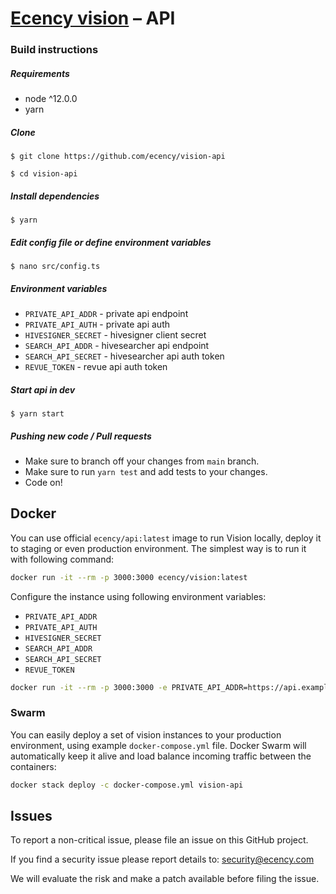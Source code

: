 # [Ecency vision][ecency_vision] – API

### Build instructions

##### Requirements

- node ^12.0.0
- yarn

##### Clone 
`$ git clone https://github.com/ecency/vision-api`

`$ cd vision-api`

##### Install dependencies
`$ yarn`

##### Edit config file or define environment variables
`$ nano src/config.ts`

##### Environment variables

* `PRIVATE_API_ADDR` - private api endpoint
* `PRIVATE_API_AUTH` - private api auth
* `HIVESIGNER_SECRET` -  hivesigner client secret
* `SEARCH_API_ADDR` - hivesearcher api endpoint
* `SEARCH_API_SECRET` - hivesearcher api auth token
* `REVUE_TOKEN` - revue api auth token

##### Start api in dev
`$ yarn start`

##### Pushing new code / Pull requests

- Make sure to branch off your changes from `main` branch.
- Make sure to run `yarn test` and add tests to your changes.
- Code on!

## Docker

You can use official `ecency/api:latest` image to run Vision locally, deploy it to staging or even production environment. The simplest way is to run it with following command:

```bash
docker run -it --rm -p 3000:3000 ecency/vision:latest
```

Configure the instance using following environment variables:

 * `PRIVATE_API_ADDR`
 * `PRIVATE_API_AUTH`
 * `HIVESIGNER_SECRET`
 * `SEARCH_API_ADDR`
 * `SEARCH_API_SECRET`
 * `REVUE_TOKEN`

```bash
docker run -it --rm -p 3000:3000 -e PRIVATE_API_ADDR=https://api.example.com -e PRIVATE_API_AUTH=verysecretpassword ecency/api:latest
```

### Swarm

You can easily deploy a set of vision instances to your production environment, using example `docker-compose.yml` file. Docker Swarm will automatically keep it alive and load balance incoming traffic between the containers:

```bash
docker stack deploy -c docker-compose.yml vision-api
```

## Issues

To report a non-critical issue, please file an issue on this GitHub project.

If you find a security issue please report details to: security@ecency.com

We will evaluate the risk and make a patch available before filing the issue.

[//]: # 'LINKS'
[ecency_vision]: https://ecency.com
